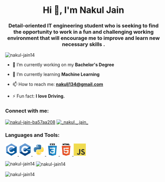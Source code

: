 <h1 align="center">Hi 👋, I'm Nakul Jain</h1>
<h3 align="center">Detail-oriented IT engineering student who is seeking
to find the opportunity to work in a fun and challenging
working environment that will encourage me to
improve and learn new necessary skills .</h3>

<p align="left"> <img src="https://komarev.com/ghpvc/?username=nakul-jain14&label=Profile%20views&color=0e75b6&style=flat" alt="nakul-jain14" /> </p>

- 🔭 I’m currently working on my **Bachelor's Degree**

- 🌱 I’m currently learning **Machine Learning**

- 📫 How to reach me: **nakulj134@gmail.com**

- ⚡ Fun fact: **I love Driving.**

<h3 align="left">Connect with me:</h3>
<p align="left">
<a href="https://linkedin.com/in/nakul-jain-ba57aa208" target="blank"><img align="center" src="https://raw.githubusercontent.com/rahuldkjain/github-profile-readme-generator/master/src/images/icons/Social/linked-in-alt.svg" alt="nakul-jain-ba57aa208" height="30" width="40" /></a>
<a href="https://instagram.com/_nakul._.jain_" target="blank"><img align="center" src="https://raw.githubusercontent.com/rahuldkjain/github-profile-readme-generator/master/src/images/icons/Social/instagram.svg" alt="_nakul._.jain_" height="30" width="40" /></a>
</p>

<h3 align="left">Languages and Tools:</h3>
<p align="left"> <a href="https://www.cprogramming.com/" target="_blank"> <img src="https://raw.githubusercontent.com/devicons/devicon/master/icons/c/c-original.svg" alt="c" width="40" height="40"/> </a> <a href="https://www.w3schools.com/cpp/" target="_blank"> <img src="https://raw.githubusercontent.com/devicons/devicon/master/icons/cplusplus/cplusplus-original.svg" alt="cplusplus" width="40" height="40"/> </a> <a href="https://www.python.org" target="_blank"> <img src="https://raw.githubusercontent.com/devicons/devicon/master/icons/python/python-original.svg" alt="python" width="40" height="40"/> </a> <a href="https://www.w3schools.com/css/" target="_blank"> <img src="https://raw.githubusercontent.com/devicons/devicon/master/icons/css3/css3-original-wordmark.svg" alt="css3" width="40" height="40"/> </a> <a href="https://www.w3.org/html/" target="_blank"> <img src="https://raw.githubusercontent.com/devicons/devicon/master/icons/html5/html5-original-wordmark.svg" alt="html5" width="40" height="40"/> </a> <a href="https://developer.mozilla.org/en-US/docs/Web/JavaScript" target="_blank"> <img src="https://raw.githubusercontent.com/devicons/devicon/master/icons/javascript/javascript-original.svg" alt="javascript" width="40" height="40"/> </a> </p>

<p><img align="left" src="https://github-readme-stats.vercel.app/api/top-langs?username=nakul-jain14&show_icons=true&locale=en&layout=compact" alt="nakul-jain14" /></p>

<p>&nbsp;<img align="center" src="https://github-readme-stats.vercel.app/api?username=nakul-jain14&show_icons=true&locale=en" alt="nakul-jain14" /></p>

<p><img align="center" src="https://github-readme-streak-stats.herokuapp.com/?user=nakul-jain14&" alt="nakul-jain14" /></p>


<!--
**nakul-jain14/nakul-jain14** is a ✨ _special_ ✨ repository because its `README.md` (this file) appears on your GitHub profile.

Here are some ideas to get you started:

- 🔭 I’m currently working on ...
- 🌱 I’m currently learning ...
- 👯 I’m looking to collaborate on ...
- 🤔 I’m looking for help with ...
- 💬 Ask me about ...
- 📫 How to reach me: ...
- 😄 Pronouns: ...
- ⚡ Fun fact: ...
-->
